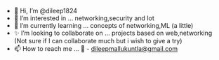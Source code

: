 - 👋 Hi, I’m @dileep1824
- 👀 I’m interested in ... networking,security and Iot
- 🌱 I’m currently learning ... concepts of networking,ML (a little) 
- ✨ I’m looking to collaborate on ... projects based on web,networking (Not sure if I can collaborate much but i wish to give a try)
- 📫 How to reach me ... 📧 - dileepmallukuntla@gmail.com
                        
<!---
dileep1824/dileep1824 is a ✨ special ✨ repository because its `README.md` (this file) appears on your GitHub profile.
You can click the Preview link to take a look at your changes.
--->
